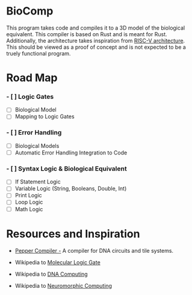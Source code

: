 # BioComp
This program takes code and compiles it to a 3D model of the biological equivalent. This compiler is based on Rust and is meant for Rust. Additionally, the architecture takes inspiration from [RISC-V architecture](https://github.com/riscv). This should be viewed as a proof of concept and is not expected to be a truely functional program.

# Road Map
### - [ ] Logic Gates
- [ ] Biological Model
- [ ] Mapping to Logic Gates

### - [ ] Error Handling
- [ ] Biological Models
- [ ] Automatic Error Handling Integration to Code

### - [ ] Syntax Logic & Biological Equivalent
- [ ] If Statement Logic
- [ ] Variable Logic (String, Booleans, Double, Int)
- [ ] Print Logic
- [ ] Loop Logic
- [ ] Math Logic

# Resources and Inspiration
- [Pepper Compiler -](github.com/DNA-and-Natural-Algorithms-Group/peppercompiler) A compiler for DNA circuits and tile systems.

- Wikipedia to [Molecular Logic Gate](https://en.wikipedia.org/wiki/Molecular_logic_gate)

- Wikipedia to [DNA Computing](https://en.wikipedia.org/wiki/DNA_computing)
- Wikipedia to [Neuromorphic Computing](https://en.wikipedia.org/wiki/Neuromorphic_computing)